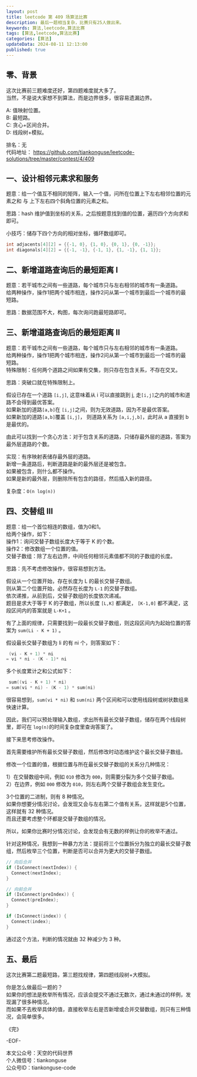 ```yaml
---
layout: post  
title: leetcode 第 409 场算法比赛  
description: 最后一题相当复杂，比赛只有25人做出来。  
keywords: 算法,leetcode,算法比赛  
tags: [算法,leetcode,算法比赛]  
categories: [算法]  
updateData: 2024-08-11 12:13:00  
published: true  
---
```



## 零、背景  


这次比赛前三题难度还好，第四题难度就大多了。  
当然，不是说大家想不到算法，而是边界很多，很容易遗漏边界。    


A: 值映射位置。   
B: 最短路。   
C: 贪心+区间合并。  
D: 线段树+模拟。   


排名：无   
代码地址： https://github.com/tiankonguse/leetcode-solutions/tree/master/contest/4/409  


## 一、设计相邻元素求和服务  


题意：给一个值互不相同的矩阵，输入一个值，问所在位置上下左右相邻位置的元素之和 与 上下左右四个斜角位置的元素之和。  


思路：hash 维护值到坐标的关系，之后按题意找到值的位置，遍历四个方向求和即可。  


小技巧：储存下四个方向的相对坐标，循环数组即可。  


```cpp
int adjacents[4][2] = {{-1, 0}, {1, 0}, {0, 1}, {0, -1}};
int diagonals[4][2] = {{-1, -1}, {-1, 1}, {1, -1}, {1, 1}};
```


## 二、新增道路查询后的最短距离 I  


题意：若干城市之间有一些道路，每个城市只与左右相邻的城市有一条道路。  
给两种操作，操作1把两个城市相连，操作2问从第一个城市到最后一个城市的最短路。  


思路：数据范围不大，构图，每次询问跑最短路即可。  


## 三、新增道路查询后的最短距离 II  


题意：若干城市之间有一些道路，每个城市只与左右相邻的城市有一条道路。  
给两种操作，操作1把两个城市相连，操作2问从第一个城市到最后一个城市的最短路。   
特殊限制：任何两个道路之间如果有交集，则只存在包含关系，不存在交叉。  


思路：突破口就在特殊限制上。  


假设已存在一个道路 `[i,j]`, 这意味着从 i 可以直接跳到 j, 走`[i,j]`之内的城市和道路不会得到最优答案。  
如果新加的道路`[a,b]`在 `[i,j]`之间，则为无效道路，因为不是最优答案。  
如果新加的道路`[a,b]`覆盖 `[i,j]`， 则道路关系为 `[a,i,j,b]`，此时从 a 直接到 b 是最优的。  


由此可以找到一个贪心方法：对于包含关系的道路，只储存最外层的道路，答案为最外层道路的个数。  


实现：有序映射表储存最外层的道路。  
新增一条道路后，判断道路是新的最外层还是被包含。  
如果被包含，则什么都不操作。  
如果是新的最外层，则删除所有包含的路径，然后插入新的路径。  


复杂度：`O(n log(n))`  


## 四、交替组 III  


题意：给一个首位相连的数组，值为0和1。  
给两个操作，如下：  
操作1：询问交替子数组长度大于等于 K 的个数。  
操作2：修改数组一个位置的值。  
交替子数组：除了左右边界，中间任何相邻元素值都不同的子数组的长度。  



思路：先不考虑修改操作，很容易想到方法。  


假设从一个位置开始，存在长度为 L 的最长交替子数组。  
则从第二个位置开始，必然存在长度为 `L-1` 的交替子数组。  
依次递推，从前到后，交替子数组的长度依次递减。  
题目是求大于等于 K 的子数组，所以长度 `[L,K]` 都满足， `[K-1,0]` 都不满足，这段区间内的答案就是 `L-K+1` 。  


有了上面的规律，只需要找到一段最长交替子数组，则这段区间内为起始位置的答案为 `sum(Li - K + 1)` 。  


假设最长交替子数组为 li 的有 ni 个，则答案如下：  


```cpp
 (vi - K + 1) * ni 
= vi * ni - (K - 1)* ni
```


多个长度累计之和公式如下：  


```cpp
 sum((vi - K + 1) * ni)
= sum(vi * ni) - (K - 1) * sum(ni)
```


很容易想到，`sum(vi * ni)` 和 `sum(ni)` 两个区间和可以使用线段树或树状数组来快速计算。  


因此，我们可以预处理输入数组，求出所有最长交替子数组，储存在两个线段树里，即可在 `log(n)`的时间复杂度里查询答案了。  



接下来思考修改操作。  


首先需要维护所有最长交替子数组，然后修改时动态维护这个最长交替子数组。  


修改一个位置的值，根据位置与所在最长交替子数组的关系分几种情况：   


1）在交替数组中间，例如 `010` 修改为 `000`，则需要分裂为多个交替子数组。  
2）在边界，例如 `000` 修改为 `010`，则左右两个交替子数组会发生变化。  


3个位置的二进制，则有 8 种情况。   
如果你想要分情况讨论，会发现又会与左右第二个值有关系，这样就是5个位置，这样就有 32 种情况。  
而且还要考虑整个环都是交替子数组的情况。  


所以，如果你比赛时分情况讨论，会发现会有无数的样例让你的枚举不通过。  



针对这种情况，我想到一种暴力方法：提前将三个位置拆分为独立的最长交替子数组，然后枚举三个位置，判断是否可以合并为更大的交替子数组。  



```cpp
// 向后合并
if (IsConnect(nextIndex)) {
  Connect(nextIndex);
}

// 向前合并
if (IsConnect(preIndex)) {
  Connect(preIndex);
}

if (IsConnect(index)) {
  Connect(index);
}
```


通过这个方法，判断的情况就由 32 种减少为 3 种。  


## 五、最后  


这次比赛第二题最短路，第三题找规律，第四题线段树+大模拟。  


你是怎么做最后一题的？  
如果你的想法是枚举所有情况，应该会提交不通过无数次，通过未通过的样例，发现漏了很多种情况。  
而如果不去枚举具体的值，直接枚举左右是否新增或合并交替数组，则只有三种情况，会简单很多。  



《完》  


-EOF-  



本文公众号：天空的代码世界  
个人微信号：tiankonguse  
公众号ID：tiankonguse-code  
  

